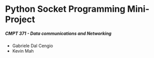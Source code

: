 <h1>Python Socket Programming Mini-Project</h1>
<h5>CMPT 371 - Data communications and Networking</h5>

<ul>
    <li> Gabriele Dal Cengio </li>
    <li> Kevin Mah </li>
</ul>